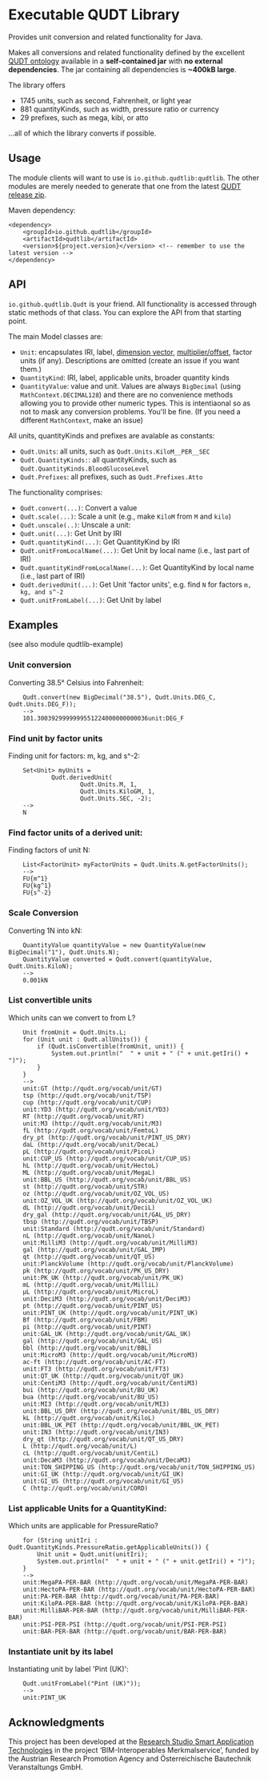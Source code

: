 # Executable QUDT Library

Provides unit conversion and related functionality for Java.

Makes all conversions and related functionality defined by the excellent [QUDT ontology](https://qudt.org) available in a
**self-contained jar**  with **no external dependencies**. The jar containing all dependencies is **~400kB large**.

The library offers
* 1745 units, such as second, Fahrenheit, or light year
* 881 quantityKinds, such as width, pressure ratio or currency
* 29 prefixes, such as mega, kibi, or atto

...all of which the library converts if possible.

## Usage

The module clients will want to use is `io.github.qudtlib:qudtlib`. The other modules are merely needed to generate that one from the latest [QUDT release zip](https://github.com/qudt/qudt-public-repo/tags).

Maven dependency:
```
<dependency>
	<groupId>io.github.qudtlib</groupId>
	<artifactId>qudtlib</artifactId>
	<version>${project.version}</version> <!-- remember to use the latest version -->
</dependency>
```
## API

`io.github.qudtlib.Qudt` is your friend. All functionality is accessed through static methods of that class. 
You can explore the API from that starting point. 

The main Model classes are:
* `Unit`: encapsulates IRI, label, [dimension vector](https://github.com/qudt/qudt-public-repo/wiki/User-Guide-for-QUDT#3-introducing-dimension-vectors-for-si-units), [multiplier/offset](https://github.com/qudt/qudt-public-repo/wiki/User-Guide-for-QUDT#4-conversion-multipliers-in-qudt), factor units (if any). Descriptions are omitted (create an issue if you want them.)
* `QuantityKind`: IRI, label, applicable units, broader quantity kinds
* `QuantityValue`: value and unit. Values are always `BigDecimal` (using `MathContext.DECIMAL128`) and there are no convenience methods allowing you 
to provide other numeric types. This is intentiaonal so as not to mask any conversion problems. You'll be fine. (If you need a different `MathContext`, make an issue)

All units, quantityKinds and prefixes are avalable as constants:
* `Qudt.Units`: all units, such as `Qudt.Units.KiloM__PER__SEC`
* `Qudt.QuantityKinds:`: all quantityKinds, such as `Qudt.QuantityKinds.BloodGlucoseLevel`
* `Qudt.Prefixes`: all prefixes, such as `Qudt.Prefixes.Atto`

The functionality comprises:
* `Qudt.convert(...)`: Convert a value
* `Qudt.scale(...)`: Scale a unit (e.g., make `KiloM` from `M` and `kilo`)
* `Qudt.unscale(..)`: Unscale a unit: 
* `Qudt.unit(...)`: Get Unit by IRI
* `Qudt.quantityKind(...)`: Get QuantityKind by IRI
* `Qudt.unitFromLocalName(...)`: Get Unit by local name (i.e., last part of IRI) 
* `Qudt.quantityKindFromLocalName(...)`: Get QuantityKind by local name (i.e., last part of IRI)
* `Qudt.derivedUnit(...)`: Get Unit 'factor units', e.g. find `N` for factors  `m, kg, and s^-2` 
* `Qudt.unitFromLabel(...)`: Get Unit by label


## Examples
(see also module qudtlib-example)

### Unit conversion
Converting 38.5° Celsius into Fahrenheit:
```
	Qudt.convert(new BigDecimal("38.5"), Qudt.Units.DEG_C, Qudt.Units.DEG_F));
	-->
	101.3003929999999551224000000000036unit:DEG_F
```
### Find unit by factor units
Finding unit for factors: m, kg, and s^-2:
```
	Set<Unit> myUnits =
			Qudt.derivedUnit(
					Qudt.Units.M, 1,
					Qudt.Units.KiloGM, 1,
					Qudt.Units.SEC, -2);
	-->
	N
```
### Find factor units of a derived unit:
Finding factors of unit N:
```
	List<FactorUnit> myFactorUnits = Qudt.Units.N.getFactorUnits();
	-->
	FU{m^1}
	FU{kg^1}
	FU{s^-2}
```
### Scale Conversion
Converting 1N into kN:
```
	QuantityValue quantityValue = new QuantityValue(new BigDecimal("1"), Qudt.Units.N);
	QuantityValue converted = Qudt.convert(quantityValue, Qudt.Units.KiloN);
	-->
	0.001kN
```
### List convertible units
Which units can we convert to from L?
```
	Unit fromUnit = Qudt.Units.L;
	for (Unit unit : Qudt.allUnits()) {
		if (Qudt.isConvertible(fromUnit, unit)) {
			System.out.println("  " + unit + " (" + unit.getIri() + ")");
		}
	}
	-->
	unit:GT (http://qudt.org/vocab/unit/GT)
	tsp (http://qudt.org/vocab/unit/TSP)
	cup (http://qudt.org/vocab/unit/CUP)
	unit:YD3 (http://qudt.org/vocab/unit/YD3)
	RT (http://qudt.org/vocab/unit/RT)
	unit:M3 (http://qudt.org/vocab/unit/M3)
	fL (http://qudt.org/vocab/unit/FemtoL)
	dry_pt (http://qudt.org/vocab/unit/PINT_US_DRY)
	daL (http://qudt.org/vocab/unit/DecaL)
	pL (http://qudt.org/vocab/unit/PicoL)
	unit:CUP_US (http://qudt.org/vocab/unit/CUP_US)
	hL (http://qudt.org/vocab/unit/HectoL)
	ML (http://qudt.org/vocab/unit/MegaL)
	unit:BBL_US (http://qudt.org/vocab/unit/BBL_US)
	st (http://qudt.org/vocab/unit/STR)
	oz (http://qudt.org/vocab/unit/OZ_VOL_US)
	unit:OZ_VOL_UK (http://qudt.org/vocab/unit/OZ_VOL_UK)
	dL (http://qudt.org/vocab/unit/DeciL)
	dry_gal (http://qudt.org/vocab/unit/GAL_US_DRY)
	tbsp (http://qudt.org/vocab/unit/TBSP)
	unit:Standard (http://qudt.org/vocab/unit/Standard)
	nL (http://qudt.org/vocab/unit/NanoL)
	unit:MilliM3 (http://qudt.org/vocab/unit/MilliM3)
	gal (http://qudt.org/vocab/unit/GAL_IMP)
	qt (http://qudt.org/vocab/unit/QT_US)
	unit:PlanckVolume (http://qudt.org/vocab/unit/PlanckVolume)
	pk (http://qudt.org/vocab/unit/PK_US_DRY)
	unit:PK_UK (http://qudt.org/vocab/unit/PK_UK)
	mL (http://qudt.org/vocab/unit/MilliL)
	μL (http://qudt.org/vocab/unit/MicroL)
	unit:DeciM3 (http://qudt.org/vocab/unit/DeciM3)
	pt (http://qudt.org/vocab/unit/PINT_US)
	unit:PINT_UK (http://qudt.org/vocab/unit/PINT_UK)
	Bf (http://qudt.org/vocab/unit/FBM)
	pi (http://qudt.org/vocab/unit/PINT)
	unit:GAL_UK (http://qudt.org/vocab/unit/GAL_UK)
	gal (http://qudt.org/vocab/unit/GAL_US)
	bbl (http://qudt.org/vocab/unit/BBL)
	unit:MicroM3 (http://qudt.org/vocab/unit/MicroM3)
	ac-ft (http://qudt.org/vocab/unit/AC-FT)
	unit:FT3 (http://qudt.org/vocab/unit/FT3)
	unit:QT_UK (http://qudt.org/vocab/unit/QT_UK)
	unit:CentiM3 (http://qudt.org/vocab/unit/CentiM3)
	bui (http://qudt.org/vocab/unit/BU_UK)
	bua (http://qudt.org/vocab/unit/BU_US)
	unit:MI3 (http://qudt.org/vocab/unit/MI3)
	unit:BBL_US_DRY (http://qudt.org/vocab/unit/BBL_US_DRY)
	kL (http://qudt.org/vocab/unit/KiloL)
	unit:BBL_UK_PET (http://qudt.org/vocab/unit/BBL_UK_PET)
	unit:IN3 (http://qudt.org/vocab/unit/IN3)
	dry_qt (http://qudt.org/vocab/unit/QT_US_DRY)
	L (http://qudt.org/vocab/unit/L)
	cL (http://qudt.org/vocab/unit/CentiL)
	unit:DecaM3 (http://qudt.org/vocab/unit/DecaM3)
	unit:TON_SHIPPING_US (http://qudt.org/vocab/unit/TON_SHIPPING_US)
	unit:GI_UK (http://qudt.org/vocab/unit/GI_UK)
	unit:GI_US (http://qudt.org/vocab/unit/GI_US)
	C (http://qudt.org/vocab/unit/CORD)
```

### List applicable Units for a QuantityKind:
Which units are applicable for PressureRatio?
```
	for (String unitIri : Qudt.QuantityKinds.PressureRatio.getApplicableUnits()) {
		Unit unit = Qudt.unit(unitIri);
		System.out.println("  " + unit + " (" + unit.getIri() + ")");
	}
	-->
	unit:MegaPA-PER-BAR (http://qudt.org/vocab/unit/MegaPA-PER-BAR)
	unit:HectoPA-PER-BAR (http://qudt.org/vocab/unit/HectoPA-PER-BAR)
	unit:PA-PER-BAR (http://qudt.org/vocab/unit/PA-PER-BAR)
	unit:KiloPA-PER-BAR (http://qudt.org/vocab/unit/KiloPA-PER-BAR)
	unit:MilliBAR-PER-BAR (http://qudt.org/vocab/unit/MilliBAR-PER-BAR)
	unit:PSI-PER-PSI (http://qudt.org/vocab/unit/PSI-PER-PSI)
	unit:BAR-PER-BAR (http://qudt.org/vocab/unit/BAR-PER-BAR)
```
### Instantiate unit by its label
Instantiating unit by label 'Pint (UK)':
```
	Qudt.unitFromLabel("Pint (UK)"));
	-->
	unit:PINT_UK
```

## Acknowledgments

This project has been developed at the [Research Studio Smart Application Technologies](https://sat.researchstudio.at) in the project ‘BIM-Interoperables Merkmalservice’, funded by the
Austrian Research Promotion Agency and Österreichische Bautechnik Veranstaltungs GmbH.
